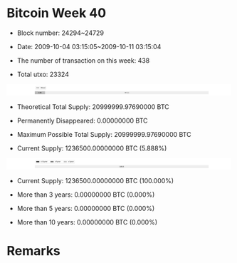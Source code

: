 # Bitcoin Week 40

- Block number: 24294~24729

- Date: 2009-10-04 03:15:05~2009-10-11 03:15:04

- The number of transaction on this week: 438

- Total utxo: 23324

![](../images/mined_week40.png)

- Theoretical Total Supply: 20999999.97690000 BTC

- Permanently Disappeared: 0.00000000 BTC

- Maximum Possible Total Supply: 20999999.97690000 BTC

- Current Supply: 1236500.00000000 BTC (5.888%)

![](../images/year_week40.png)


- Current Supply: 1236500.00000000 BTC (100.000%)

- More than 3 years: 0.00000000 BTC (0.000%)

- More than 5 years: 0.00000000 BTC (0.000%)

- More than 10 years: 0.00000000 BTC (0.000%)

# Remarks

